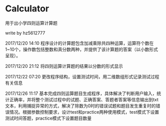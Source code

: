 # Calculator
用于出小学四则运算计算题

write by hz5612777

2017/12/20 14:10
程序设计的计算题包含加减乘除共四种运算，运算符个数在1~10个，操作数包括整数和真分数两种，并提供了该计算题的答案（以小数形式呈现）。

2017/12/20 21:12
将四则运算计算题的结果以分数的形式显示

2017/12/22 07:20
更改程序结构，设置测试时间，用二维数组形式记录测试过程有关信息

2017/12/26 11:17
基本完成四则运算题目生成程序，具体解决了判断用户输入，统计正确率，并将整个测试过程中的试题、正确答案、答题者答案等信息输出到txt文本，利用捕捉异常的方式，解决了除数为0时的错误试题和题目发生重复时的错误情况。根据参数控制要求，设计test和practice两种使用模式，test模式下设置测试时间答题，practice模式下设置题目数量
